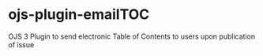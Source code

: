 # ojs-plugin-emailTOC
OJS 3 Plugin to send electronic Table of Contents to users upon publication of issue
